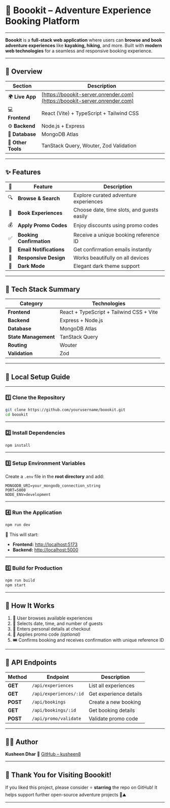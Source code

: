 # 🎯 **Boookit – Adventure Experience Booking Platform**

---

**Boookit** is a **full-stack web application** where users can **browse and book adventure experiences** like **kayaking, hiking**, and more.
Built with **modern web technologies** for a seamless and responsive booking experience.

---

## 🔧 **Overview**

| Section            | Description                                                                |
| ------------------ | -------------------------------------------------------------------------- |
| 🌍 **Live App**    | [https://boookit-server.onrender.com](https://boookit-server.onrender.com) |
| 💻 **Frontend**    | React (Vite) + TypeScript + Tailwind CSS                                   |
| ⚙️ **Backend**     | Node.js + Express                                                          |
| 🧠 **Database**    | MongoDB Atlas                                                              |
| 🧰 **Other Tools** | TanStack Query, Wouter, Zod Validation                                     |

---

## ✨ **Features**

|  🔹 | Feature                  | Description                                |
| :-: | ------------------------ | ------------------------------------------ |
|  🔍 | **Browse & Search**      | Explore curated adventure experiences      |
|  📅 | **Book Experiences**     | Choose date, time slots, and guests easily |
|  💰 | **Apply Promo Codes**    | Enjoy discounts using promo codes          |
|  ✅  | **Booking Confirmation** | Receive a unique booking reference ID      |
|  📧 | **Email Notifications**  | Get confirmation emails instantly          |
|  🎨 | **Responsive Design**    | Works beautifully on all devices           |
|  🌙 | **Dark Mode**            | Elegant dark theme support                 |

---

## 🧩 **Tech Stack Summary**

| Category             | Technologies                             |
| -------------------- | ---------------------------------------- |
| **Frontend**         | React + TypeScript + Tailwind CSS + Vite |
| **Backend**          | Express + Node.js                        |
| **Database**         | MongoDB Atlas                            |
| **State Management** | TanStack Query                           |
| **Routing**          | Wouter                                   |
| **Validation**       | Zod                                      |

---

## 🚀 **Local Setup Guide**

---

### 1️⃣ Clone the Repository

```bash
git clone https://github.com/yourusername/boookit.git
cd boookit
```

---

### 2️⃣ Install Dependencies

```bash
npm install
```

---

### 3️⃣ Setup Environment Variables

Create a `.env` file in the **root directory** and add:

```env
MONGODB_URI=your_mongodb_connection_string
PORT=5000
NODE_ENV=development
```

---

### 4️⃣ Run the Application

```bash
npm run dev
```

📍 This will start:

* **Frontend:** [http://localhost:5173](http://localhost:5173)
* **Backend:** [http://localhost:5000](http://localhost:5000)

---

### 5️⃣ Build for Production

```bash
npm run build
npm start
```

---

## 🎯 **How It Works**

1. 🧭 User browses available experiences
2. 📆 Selects date, time, and number of guests
3. 🧾 Enters personal details at checkout
4. 💸 Applies promo code *(optional)*
5. 🎟️ Confirms booking and receives confirmation with unique reference ID

---

## 📝 **API Endpoints**

| Method   | Endpoint               | Description            |
| -------- | ---------------------- | ---------------------- |
| **GET**  | `/api/experiences`     | List all experiences   |
| **GET**  | `/api/experiences/:id` | Get experience details |
| **POST** | `/api/bookings`        | Create a new booking   |
| **GET**  | `/api/bookings/:id`    | Get booking details    |
| **POST** | `/api/promo/validate`  | Validate promo code    |

---

## 👨‍💻 **Author**

**Kusheen Dhar**
🔗 [GitHub – kusheen8](https://github.com/kusheen8)

---

## 💫 **Thank You for Visiting Boookit!**

If you liked this project, please consider ⭐ **starring** the repo on GitHub!
It helps support further open-source adventure projects 🌊⛰️

---

